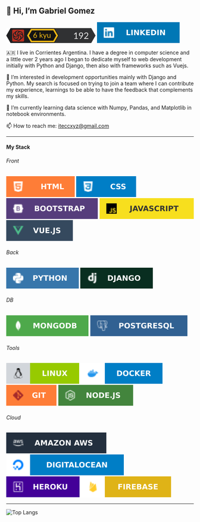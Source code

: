 ## 👋 Hi, I’m Gabriel Gomez

[<img src="./micro.svg" />][code]  [<img alt="iteccxzy | Linkedin" src="./LINKEDIN.svg"/>][linkedin]

🇦🇷 I live in Corrientes Argentina. I have a degree in computer science and a little over 2 years ago I began to dedicate myself to web development initially with Python and Django, then also with frameworks such as Vuejs. 

👀 I’m interested in development opportunities mainly with Django and Python. My search is focused on trying to join a team where I can contribute my experience, learnings to be able to have the feedback that complements my skills.

🌱 I’m currently learning data science with Numpy, Pandas, and Matplotlib in notebook environments.

📫 How to reach me: iteccxyz@gmail.com

[linkedin]:https://www.linkedin.com/in/gabriel-gomez-590b81198/
[code]: https://www.codewars.com/users/itecc/

---

#### My Stack

###### Front 
<img src="./HTML.svg" /> <img src="./CSS.svg" /> <img src="./BOOTSTRAP.svg" /> <img src="./JAVASCRIPT.svg" /> <img src="./VUE.JS.svg" />
###### Back  
<img src="./PYTHON.svg" /> <img src="./DJANGO.svg" />
###### DB     
<img src="./MONGODB.svg" /> <img src="./POSTGRESQL.svg" />
###### Tools  
<img src="./LINUX.svg" /> <img src="./DOCKER.svg" /> <img src="./GIT.svg" /> <img src="./NODE.JS.svg" /> 
###### Cloud  
<img src="./AMAZON AWS.svg" /> <img src="./DIGITALOCEAN.svg" /> <img src="./HEROKU.svg" /> <img src="./FIREBASE.svg" /> 

---

![Top Langs](https://github-readme-stats.vercel.app/api/top-langs/?username=iteccxzy&theme=prussian&layout=compact)
